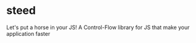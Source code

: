 # steed
Let's put a horse in your JS! A Control-Flow library for JS that make your application faster
